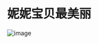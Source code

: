 # 妮妮宝贝最美丽
 
![image](https://github.com/user-attachments/assets/9f68e438-ae83-4ab7-b318-bf922852e2fb)
